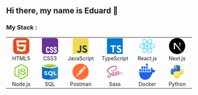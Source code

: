 ## Hi there, my name is Eduard 👋
### My Stack :
<table align="center">
<tr>
<td align="center" width="88">
<img src="./images/01-html5.svg" alt="HTML5" width="44" height="44"/>
<br>HTML5
</td>
<td align="center" width="88">
<img src="./images/02-css3.svg" alt="CSS3" width="44" height="44"/>
<br>CSS3
</td>
<td align="center" width="88">
<img src="./images/03-javascript.svg" alt="JS" width="44" height="44"/>
<br>JavaScript
</td>
<td align="center" width="88">
<img src="./images/04-typescript.svg" alt="TS" width="44" height="44"/>
<br>TypeScript
</td>
<td align="center" width="88">
<img src="./images/05-react.svg" alt="React" width="44" height="44"/>
<br>React.js
</td>
<td align="center" width="88">
<img src="./images/06-nextjs.svg" alt="Next.js" width="44" height="44"/>
<br>Next.js
</td>
</tr>
<tr>
<td align="center" width="88">
<img src="./images/07-nodejs.svg" alt="Node.js" width="44" height="44"/>
<br>Node.js
</td>
<td align="center" width="88">
<img src="./images/08-sql.svg" alt="SQL" width="44" height="44"/>
<br>SQL
</td>
<td align="center" width="88">
<img src="./images/09-postman.svg" alt="Postman" width="44" height="44"/>
<br>Postman
</td>
<td align="center" width="88">
 <img src="./images/10-sass.svg" alt="Sass" width="44" height="44"/>
<br>Sass
</td>
<td align="center" width="88">
<img src="./images/11-docker.svg" alt="Docker" width="44" height="44"/>
<br>Docker
</td>
  <td align="center" width="88">
<img src="./images/12-python.svg" alt="Python" width="44" height="44"/>
<br>Python
</td>
</tr>
</table>
<!--
**EddNik/EddNik** is a ✨ _special_ ✨ repository because its `README.md` (this file) appears on your GitHub profile.

Here are some ideas to get you started:

- 🔭 I’m currently working on ...
- 🌱 I’m currently learning ...
- 👯 I’m looking to collaborate on ...
- 🤔 I’m looking for help with ...
- 💬 Ask me about ...
- 📫 How to reach me: ...
- 😄 Pronouns: ...
- ⚡ Fun fact: ...
-->
